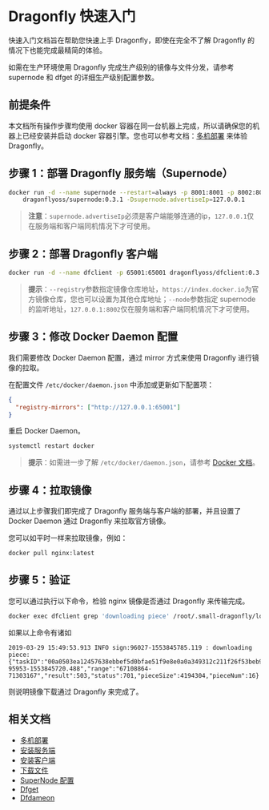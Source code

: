 # Dragonfly 快速入门

快速入门文档旨在帮助您快速上手 Dragonfly，即使在完全不了解 Dragonfly 的情况下也能完成最精简的体验。

如需在生产环境使用 Dragonfly 完成生产级别的镜像与文件分发，请参考 supernode 和 dfget 的详细生产级别配置参数。

## 前提条件

本文档所有操作步骤均使用 docker 容器在同一台机器上完成，所以请确保您的机器上已经安装并启动 docker 容器引擎。您也可以参考文档：[多机部署](userguide/multi_machines_deployment.md) 来体验 Dragonfly。

## 步骤 1：部署 Dragonfly 服务端（Supernode）

```bash
docker run -d --name supernode --restart=always -p 8001:8001 -p 8002:8002 \
    dragonflyoss/supernode:0.3.1 -Dsupernode.advertiseIp=127.0.0.1
```

> **注意**：`supernode.advertiseIp`必须是客户端能够连通的ip，`127.0.0.1`仅在服务端和客户端同机情况下才可使用。

## 步骤 2：部署 Dragonfly 客户端

```bash
docker run -d --name dfclient -p 65001:65001 dragonflyoss/dfclient:0.3.1 --registry https://index.docker.io --node 127.0.0.1:8002
```

> **提示**：`--registry`参数指定镜像仓库地址，`https://index.docker.io`为官方镜像仓库，您也可以设置为其他仓库地址；`--node`参数指定 supernode 的监听地址，`127.0.0.1:8002`仅在服务端和客户端同机情况下才可使用。

## 步骤 3：修改 Docker Daemon 配置

我们需要修改 Docker Daemon 配置，通过 mirror 方式来使用 Dragonfly 进行镜像的拉取。

在配置文件 `/etc/docker/daemon.json` 中添加或更新如下配置项：

```json
{
  "registry-mirrors": ["http://127.0.0.1:65001"]
}
```

重启 Docker Daemon。

```bash
systemctl restart docker
```

> **提示**：如需进一步了解 `/etc/docker/daemon.json`，请参考 [Docker 文档](https://docs.docker.com/registry/recipes/mirror/#configure-the-cache)。

## 步骤 4：拉取镜像

通过以上步骤我们即完成了 Dragonfly 服务端与客户端的部署，并且设置了 Docker Daemon 通过 Dragonfly 来拉取官方镜像。

您可以如平时一样来拉取镜像，例如：

```bash
docker pull nginx:latest
```

## 步骤 5：验证

您可以通过执行以下命令，检验 nginx 镜像是否通过 Dragonfly 来传输完成。

```bash
docker exec dfclient grep 'downloading piece' /root/.small-dragonfly/logs/dfclient.log
```

如果以上命令有诸如

```
2019-03-29 15:49:53.913 INFO sign:96027-1553845785.119 : downloading piece:{"taskID":"00a0503ea12457638ebbef5d0bfae51f9e8e0a0a349312c211f26f53beb93cdc","superNode":"127.0.0.1","dstCid":"127.0.0.1-95953-1553845720.488","range":"67108864-71303167","result":503,"status":701,"pieceSize":4194304,"pieceNum":16}
```

则说明镜像下载通过 Dragonfly 来完成了。

## 相关文档

- [多机部署](userguide/multi_machines_deployment.md)
- [安装服务端](userguide/install_server.md)
- [安装客户端](userguide/install_client.md)
- [下载文件](userguide/download_files.md)
- [SuperNode 配置](userguide/supernode_configuration.md)
- [Dfget](cli_ref/dfget.md)
- [Dfdameon](cli_ref/dfdaemon.md)
